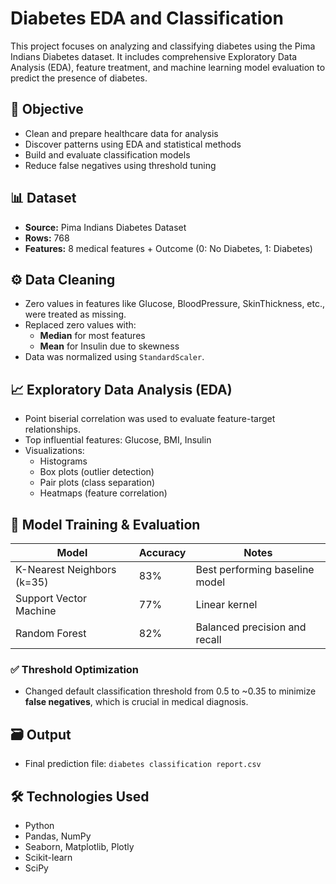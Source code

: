 # Diabetes EDA and Classification

This project focuses on analyzing and classifying diabetes using the Pima Indians Diabetes dataset. It includes comprehensive Exploratory Data Analysis (EDA), feature treatment, and machine learning model evaluation to predict the presence of diabetes.

## 🧾 Objective

- Clean and prepare healthcare data for analysis
- Discover patterns using EDA and statistical methods
- Build and evaluate classification models
- Reduce false negatives using threshold tuning

## 📊 Dataset

- **Source:** Pima Indians Diabetes Dataset
- **Rows:** 768
- **Features:** 8 medical features + Outcome (0: No Diabetes, 1: Diabetes)

## ⚙️ Data Cleaning

- Zero values in features like Glucose, BloodPressure, SkinThickness, etc., were treated as missing.
- Replaced zero values with:
  - **Median** for most features
  - **Mean** for Insulin due to skewness
- Data was normalized using `StandardScaler`.

## 📈 Exploratory Data Analysis (EDA)

- Point biserial correlation was used to evaluate feature-target relationships.
- Top influential features: Glucose, BMI, Insulin
- Visualizations:
  - Histograms
  - Box plots (outlier detection)
  - Pair plots (class separation)
  - Heatmaps (feature correlation)

## 🤖 Model Training & Evaluation

| Model          | Accuracy | Notes                                 |
|----------------|----------|---------------------------------------|
| K-Nearest Neighbors (k=35) | 83%      | Best performing baseline model       |
| Support Vector Machine     | 77%      | Linear kernel                        |
| Random Forest              | 82%      | Balanced precision and recall        |

### ✅ Threshold Optimization

- Changed default classification threshold from 0.5 to ~0.35 to minimize **false negatives**, which is crucial in medical diagnosis.

## 🗃️ Output

- Final prediction file: `diabetes classification report.csv`

## 🛠️ Technologies Used

- Python
- Pandas, NumPy
- Seaborn, Matplotlib, Plotly
- Scikit-learn
- SciPy

